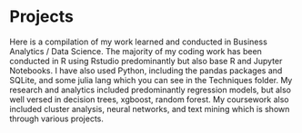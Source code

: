 # Projects
Here is a compilation of my work learned and conducted in Business Analytics / Data Science. 
The majority of my coding work has been conducted in R using Rstudio predominantly but also base R and Jupyter Notebooks.
I have also used Python, including the pandas packages and SQLite, and some julia lang which you can see in the Techniques folder.
My research and analytics included predominantly regression models, but also well versed in decision trees, xgboost, random forest. My coursework also included cluster analysis, neural networks, and text mining which is shown through various projects.
